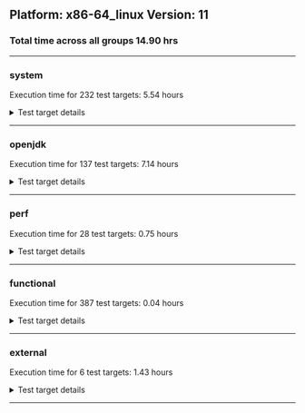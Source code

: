 ## Platform: x86-64_linux Version: 11 
### Total time across all groups 14.90 hrs 
---

###  system
 Execution time for  232  test targets:  5.54  hours
<details><summary>Test target details</summary>

| Test Target Name | Time |
| --- | --- |
| TestJlmRemoteThreadAuth_0 | 743278.00  ms|
| TestJlmRemoteThreadAuth_1 | 724655.00  ms|
| TestJlmRemoteThreadNoAuth_0 | 717846.00  ms|
| TestJlmRemoteThreadNoAuth_1 | 698922.00  ms|
| MiniMix_aot_5m_0 | 686744.00  ms|
| TestJlmRemoteMemoryAuth_0 | 684744.00  ms|
| TestJlmRemoteClassAuth_0 | 672210.00  ms|
| TestJlmRemoteMemoryNoAuth_0 | 661696.00  ms|
| TestJlmRemoteMemoryAuth_1 | 659439.00  ms|
| TestJlmRemoteClassAuth_1 | 656517.00  ms|
| TestJlmRemoteClassNoAuth_0 | 653346.00  ms|
| TestJlmRemoteClassNoAuth_1 | 636274.00  ms|
| TestJlmRemoteMemoryNoAuth_1 | 630784.00  ms|
| MiniMix_5min_0 | 353279.00  ms|
| ConcurrentLoadTest_5m_0 | 348350.00  ms|
| ConcurrentLoadTest_5m_1 | 347754.00  ms|
| MiniMix_5m_1 | 345941.00  ms|
| MiniMix_5m_0 | 341681.00  ms|
| DBBLoadTest_5m_1 | 310737.00  ms|
| DBBLoadTest_5m_0 | 310241.00  ms|
| NioLoadTest_5m_0 | 309811.00  ms|
| NioLoadTest_5m_1 | 309762.00  ms|
| ClassLoadingTest_5m_1 | 304318.00  ms|
| MauveMultiThrdLoad_5m_1 | 303851.00  ms|
| MauveMultiThrdLoad_5m_0 | 303751.00  ms|
| MauveSingleThrdLoad_HS_5m_0 | 303738.00  ms|
| MauveSingleInvocLoad_HS_5m_0 | 303721.00  ms|
| MauveSingleInvocLoad_HS_5m_1 | 303721.00  ms|
| MauveSingleThrdLoad_HS_5m_1 | 303672.00  ms|
| MathLoadTest_all_5m_1 | 303423.00  ms|
| LambdaLoadTest_HS_5m_1 | 303347.00  ms|
| MathLoadTest_bigdecimal_5m_1 | 303320.00  ms|
| LangLoadTest_5m_0 | 303284.00  ms|
| LangLoadTest_5m_1 | 303277.00  ms|
| MathLoadTest_bigdecimal_5m_0 | 303255.00  ms|
| UtilLoadTest_5m_1 | 303224.00  ms|
| MathLoadTest_autosimd_5m_1 | 303208.00  ms|
| ClassLoadingTest_5m_0 | 303207.00  ms|
| LambdaLoadTest_HS_5m_0 | 303200.00  ms|
| MathLoadTest_autosimd_5m_0 | 303181.00  ms|
| UtilLoadTest_5m_0 | 303135.00  ms|
| MathLoadTest_all_5m_0 | 302381.00  ms|
| HCRLateAttachWorkload_previewEnabled_0 | 266154.00  ms|
| HCRLateAttachWorkload_previewEnabled_1 | 258655.00  ms|
| ConcurrentLoadTest_0 | 179675.00  ms|
| TestJlmRemoteNotifierProxyAuth_0 | 148521.00  ms|
| TestJlmRemoteNotifierProxyAuth_1 | 144517.00  ms|
| MathLoadTest_all_0 | 112542.00  ms|
| NioLoadTest_0 | 104747.00  ms|
| MathLoadTest_bigdecimal_0 | 101040.00  ms|
| MauveMultiThrdLoad_0 | 73054.00  ms|
| MauveSingleThrdLoad_HS_0 | 69083.00  ms|
| CLLoad_0 | 54704.00  ms|
| CLLoad_1 | 53202.00  ms|
| LockingLoadTest_0 | 33452.00  ms|
| LockingLoadTest_1 | 32562.00  ms|
| TestJlmLocal_0 | 28147.00  ms|
| TestJlmLocal_1 | 27553.00  ms|
| ParallelStreamsLoadTest_HS_1 | 26656.00  ms|
| ClassLoadingTest_0 | 25250.00  ms|
| ParallelStreamsLoadTest_HS_0 | 23831.00  ms|
| UtilLoadTest_0 | 9881.00  ms|
| LangLoadTest_0 | 9712.00  ms|
| DirectByteBufferLoadTest_0 | 9308.00  ms|
| Jlink_ReqMod_0 | 8446.00  ms|
| Jlink_ReqMod_1 | 8296.00  ms|
| Jlink_GenOpt_0 | 7798.00  ms|
| Jlink_AddMLimitM_0 | 7760.00  ms|
| Jlink_GenOpt_1 | 7594.00  ms|
| Jlink_AddMLimitM_1 | 7577.00  ms|
| jcstress_SampleTestBench_0 | 6202.00  ms|
| MathLoadTest_autosimd_0 | 6159.00  ms|
| PatModImg_Adv_0 | 5809.00  ms|
| UpgModPath_Jar_0 | 5735.00  ms|
| PatModImg_Adv_1 | 5672.00  ms|
| UpgModPath_JarImg_0 | 5628.00  ms|
| PatModImg_PlatMod_0 | 5608.00  ms|
| UpgModPath_Jar_1 | 5592.00  ms|
| PatModImg_AppMod_0 | 5561.00  ms|
| PatModImg_Unex_0 | 5558.00  ms|
| UpgModPath_JarImg_1 | 5469.00  ms|
| PatModImg_AppMod_1 | 5423.00  ms|
| PatModImg_PlatMod_1 | 5408.00  ms|
| PatModImg_Unex_1 | 5369.00  ms|
| UpgModPath_Exp_0 | 5311.00  ms|
| UpgModPath_ExpImg_0 | 5271.00  ms|
| UpgModPath_Exp_1 | 5185.00  ms|
| UpgModPath_ExpImg_1 | 5103.00  ms|
| CLTestImg_0 | 4942.00  ms|
| MauveSingleInvocLoad_HS_0 | 4839.00  ms|
| CLTestImg_1 | 4804.00  ms|
| CpMpJlink_0 | 4714.00  ms|
| CpMpJlink_1 | 4540.00  ms|
| InternalAPIs_0 | 3079.00  ms|
| PatMod_Adv_0 | 3044.00  ms|
| AutoMod2_0 | 3022.00  ms|
| AutoMod1_0 | 3014.00  ms|
| AutoMod_Impl2_0 | 3013.00  ms|
| AutoMod_Impl1_0 | 3004.00  ms|
| AutoMod_Impl3_0 | 2987.00  ms|
| InternalAPIs_1 | 2983.00  ms|
| PatMod_Adv_1 | 2961.00  ms|
| AutoMod2_1 | 2953.00  ms|
| AutoMod_Impl1_1 | 2952.00  ms|
| AutoMod1_1 | 2939.00  ms|
| AutoMod_Impl2_1 | 2934.00  ms|
| AutoMod_Impl3_1 | 2904.00  ms|
| CpMpModJar_0 | 2823.00  ms|
| PatMod_Unex_0 | 2813.00  ms|
| LambdaLoadTest_Hotspot_0 | 2784.00  ms|
| CpMpModJar_1 | 2759.00  ms|
| PatMod_PlatMod_0 | 2742.00  ms|
| PatMod_AppMod_0 | 2741.00  ms|
| PatMod_Unex_1 | 2712.00  ms|
| PatMod_AppMod_1 | 2706.00  ms|
| PatMod_PlatMod_1 | 2693.00  ms|
| SLTest_0 | 2504.00  ms|
| SLTest_1 | 2429.00  ms|
| CpMpModJar3_0 | 1984.00  ms|
| CpMpModJar2_0 | 1974.00  ms|
| CpMpModJar2_1 | 1940.00  ms|
| CpMpModJar3_1 | 1927.00  ms|
| CLTest_0 | 1909.00  ms|
| CpMp_CpMp_0 | 1907.00  ms|
| CpMp3_0 | 1902.00  ms|
| CpMp_MP_0 | 1900.00  ms|
| CpMp2_0 | 1887.00  ms|
| CLTest_1 | 1875.00  ms|
| CpMp_CpMp_1 | 1867.00  ms|
| CpMp3_1 | 1866.00  ms|
| CpMp2_1 | 1844.00  ms|
| CpMp_MP_1 | 1834.00  ms|
| MachineInfo_0 | 511.00  ms|
| ConcurrentLoadTest_1 | 44.00  ms|
| MathLoadTest_all_2 | 44.00  ms|
| MathLoadTest_all_1 | 44.00  ms|
| MiniMix_5min_2 | 44.00  ms|
| LangLoadTest_1 | 44.00  ms|
| MiniMix_5min_1 | 44.00  ms|
| DirectByteBufferLoadTest_2 | 44.00  ms|
| LangLoadTest_2 | 44.00  ms|
| UtilLoadTest_1 | 44.00  ms|
| ConcurrentLoadTest_2 | 43.00  ms|
| DirectByteBufferLoadTest_1 | 43.00  ms|
| UtilLoadTest_2 | 42.00  ms|
| JdiTest_0 | 23.00  ms|
| JdiTest_2 | 23.00  ms|
| JdiTest_1 | 23.00  ms|
| OAuthTest_0 | 22.00  ms|
| CLStressLayers_2 | 19.00  ms|
| CLStressCRI_0 | 18.00  ms|
| CLStressCRI_2 | 18.00  ms|
| ExplMod_2 | 18.00  ms|
| ExplMod_1 | 18.00  ms|
| ExplMod_0 | 18.00  ms|
| CLStressCRI_1 | 18.00  ms|
| CLStressLayers_1 | 18.00  ms|
| CLStressLayers_0 | 17.00  ms|
| HCRLateAttachWorkload_previewEnabled_2 | 17.00  ms|
| LockingLoadTest_2 | 17.00  ms|
| UtilLoadTest_5m_2 | 17.00  ms|
| LangLoadTest_5m_2 | 17.00  ms|
| MathLoadTest_all_5m_2 | 16.00  ms|
| DBBLoadTest_5m_2 | 16.00  ms|
| ConcurrentLoadTest_5m_2 | 16.00  ms|
| MiniMix_5m_2 | 16.00  ms|
| TestJlmRemoteClassAuth_2 | 15.00  ms|
| MauveSingleThrdLoad_HS_5m_2 | 15.00  ms|
| MauveSingleThrdLoad_HS_1 | 15.00  ms|
| ClassLoadingTest_5m_2 | 14.00  ms|
| TestJlmRemoteMemoryAuth_2 | 14.00  ms|
| CpMp2_2 | 14.00  ms|
| AutoMod_Impl1_2 | 14.00  ms|
| TestJlmRemoteClassNoAuth_2 | 14.00  ms|
| NioLoadTest_5m_2 | 14.00  ms|
| LambdaLoadTest_HS_5m_2 | 14.00  ms|
| PatMod_Unex_2 | 14.00  ms|
| AutoMod_Impl2_2 | 14.00  ms|
| TestJlmRemoteNotifierProxyAuth_2 | 14.00  ms|
| MauveSingleInvocLoad_HS_5m_2 | 14.00  ms|
| TestJlmLocal_2 | 14.00  ms|
| MathLoadTest_bigdecimal_5m_2 | 14.00  ms|
| PatModImg_AppMod_2 | 14.00  ms|
| Jlink_GenOpt_2 | 14.00  ms|
| Jlink_AddMLimitM_2 | 14.00  ms|
| MathLoadTest_autosimd_5m_2 | 14.00  ms|
| UpgModPath_ExpImg_2 | 14.00  ms|
| PatModImg_Adv_2 | 14.00  ms|
| PatMod_Adv_2 | 14.00  ms|
| AutoMod1_2 | 14.00  ms|
| UpgModPath_JarImg_2 | 14.00  ms|
| PatMod_PlatMod_2 | 14.00  ms|
| InternalAPIs_2 | 14.00  ms|
| CpMpModJar_2 | 14.00  ms|
| PatModImg_Unex_2 | 14.00  ms|
| UpgModPath_Exp_2 | 14.00  ms|
| ParallelStreamsLoadTest_HS_2 | 14.00  ms|
| CpMp_CpMp_2 | 14.00  ms|
| PatModImg_PlatMod_2 | 14.00  ms|
| CpMpModJar3_2 | 14.00  ms|
| CLTest_2 | 14.00  ms|
| CLTestImg_2 | 14.00  ms|
| AutoMod_Impl3_2 | 14.00  ms|
| MauveMultiThrdLoad_1 | 14.00  ms|
| MauveMultiThrdLoad_5m_2 | 14.00  ms|
| MauveMultiThrdLoad_2 | 14.00  ms|
| MathLoadTest_bigdecimal_2 | 14.00  ms|
| CpMpJlink_2 | 13.00  ms|
| CpMp_MP_2 | 13.00  ms|
| CpMpModJar2_2 | 13.00  ms|
| SLTest_2 | 13.00  ms|
| AutoMod2_2 | 13.00  ms|
| Jlink_ReqMod_2 | 13.00  ms|
| TestJlmRemoteMemoryNoAuth_2 | 13.00  ms|
| TestJlmRemoteThreadAuth_2 | 13.00  ms|
| UpgModPath_Jar_2 | 13.00  ms|
| PatMod_AppMod_2 | 13.00  ms|
| CpMp3_2 | 13.00  ms|
| TestJlmRemoteThreadNoAuth_2 | 13.00  ms|
| CLLoad_2 | 13.00  ms|
| MauveSingleInvocLoad_HS_1 | 13.00  ms|
| ClassLoadingTest_1 | 13.00  ms|
| MathLoadTest_autosimd_2 | 13.00  ms|
| MathLoadTest_autosimd_1 | 13.00  ms|
| NioLoadTest_2 | 13.00  ms|
| LambdaLoadTest_Hotspot_2 | 13.00  ms|
| ClassLoadingTest_2 | 13.00  ms|
| MathLoadTest_bigdecimal_1 | 13.00  ms|
| LambdaLoadTest_Hotspot_1 | 13.00  ms|
| NioLoadTest_1 | 13.00  ms|
| MauveSingleThrdLoad_HS_2 | 13.00  ms|
| MauveSingleInvocLoad_HS_2 | 12.00  ms|
</details>

---

###  openjdk
 Execution time for  137  test targets:  7.14  hours
<details><summary>Test target details</summary>

| Test Target Name | Time |
| --- | --- |
| jvm_compiler_0 | 3795132.00  ms|
| jvm_compiler_1 | 3336881.00  ms|
| jdk_security3_0 | 1698966.00  ms|
| jdk_net_1 | 1367187.00  ms|
| jdk_net_0 | 1357544.00  ms|
| jdk_security3_1 | 1236994.00  ms|
| jdk_lang_0 | 793189.00  ms|
| jdk_lang_1 | 780239.00  ms|
| jdk_util_0 | 693589.00  ms|
| jdk_util_1 | 688509.00  ms|
| jdk_nio_0 | 545957.00  ms|
| jdk_nio_1 | 507339.00  ms|
| jdk_tools_0 | 460661.00  ms|
| jdk_rmi_1 | 460562.00  ms|
| jdk_beans_0 | 458423.00  ms|
| jdk_tools_1 | 457343.00  ms|
| jdk_rmi_0 | 418089.00  ms|
| jdk_beans_1 | 411004.00  ms|
| jdk_jfr_1 | 403546.00  ms|
| jdk_jfr_0 | 376978.00  ms|
| jdk_jdi_0 | 348725.00  ms|
| jdk_security4_0 | 338490.00  ms|
| jdk_jmx_0 | 332413.00  ms|
| jdk_security4_1 | 299517.00  ms|
| jdk_jmx_1 | 283446.00  ms|
| jdk_jdi_1 | 247658.00  ms|
| hotspot_custom_1 | 233272.00  ms|
| hotspot_custom_0 | 232066.00  ms|
| jdk_security1_0 | 196621.00  ms|
| jdk_security1_1 | 183427.00  ms|
| jdk_other_0 | 179782.00  ms|
| jdk_imageio_1 | 176404.00  ms|
| jdk_imageio_0 | 163843.00  ms|
| jdk_other_1 | 162817.00  ms|
| jdk11_tier1_pack200_0 | 153692.00  ms|
| jdk11_tier1_pack200_1 | 149351.00  ms|
| jdk_management_0 | 129188.00  ms|
| dragonwell8_feature_jdk1_0 | 118966.00  ms|
| jdk_instrument_0 | 96027.00  ms|
| jdk_management_1 | 94912.00  ms|
| jdk_security2_0 | 84230.00  ms|
| jdk_instrument_1 | 82937.00  ms|
| jdk_time_0 | 80273.00  ms|
| jdk_io_0 | 75550.00  ms|
| jdk_time_1 | 70788.00  ms|
| jdk_text_0 | 68014.00  ms|
| jdk_security2_1 | 67368.00  ms|
| jdk_text_1 | 66830.00  ms|
| jdk_io_1 | 66251.00  ms|
| build_0 | 51836.00  ms|
| jdk11_tier1_cipher_0 | 48746.00  ms|
| jdk_math_0 | 48706.00  ms|
| dragonwell8_feature_jdk0_0 | 47469.00  ms|
| jdk_math_1 | 45916.00  ms|
| jdk_custom_0 | 45024.00  ms|
| jdk11_tier1_cipher_1 | 41891.00  ms|
| runtime_nestmate_0 | 33236.00  ms|
| jdk_svc_sanity_0 | 30586.00  ms|
| jdk_svc_sanity_1 | 29372.00  ms|
| runtime_nestmate_1 | 27497.00  ms|
| jdk11_tier1_buffer_0 | 25855.00  ms|
| jdk_custom_1 | 25805.00  ms|
| jdk11_tier1_buffer_1 | 24901.00  ms|
| jdk_security_infra_0 | 20266.00  ms|
| jvm_native_sanity_0 | 15831.00  ms|
| jdk_security_infra_1 | 15803.00  ms|
| jvm_native_sanity_1 | 11908.00  ms|
| jdk_native_sanity_0 | 11646.00  ms|
| jdk11_tier1_iso8859_0 | 9598.00  ms|
| jdk11_tier1_iso8859_1 | 9291.00  ms|
| jdk_native_sanity_1 | 8887.00  ms|
| jdk_build_1 | 8068.00  ms|
| jdk_build_0 | 7945.00  ms|
| langtools_custom_0 | 6242.00  ms|
| langtools_custom_1 | 4689.00  ms|
| jfc_demo_0 | 34.00  ms|
| jfc_demo_1 | 33.00  ms|
| jfc_demo_2 | 33.00  ms|
| build_2 | 29.00  ms|
| build_1 | 29.00  ms|
| jdk_jfc_demo_1 | 23.00  ms|
| jdk_swing_2 | 22.00  ms|
| jdk_sound_1 | 22.00  ms|
| jdk_swing_0 | 22.00  ms|
| jdk_awt_1 | 22.00  ms|
| jdk_client_sanity_0 | 22.00  ms|
| jdk_swing_1 | 22.00  ms|
| jdk_sound_0 | 22.00  ms|
| jdk_sound_2 | 22.00  ms|
| jdk_jfc_demo_0 | 22.00  ms|
| jdk_client_sanity_1 | 22.00  ms|
| jdk_awt_0 | 22.00  ms|
| jdk_2d_1 | 22.00  ms|
| jdk_awt_2 | 21.00  ms|
| jdk_jfc_demo_2 | 21.00  ms|
| jdk_client_sanity_2 | 21.00  ms|
| jdk_2d_0 | 21.00  ms|
| jdk_2d_2 | 21.00  ms|
| jdk_custom_2 | 18.00  ms|
| jdk_security4_2 | 17.00  ms|
| jdk_beans_2 | 17.00  ms|
| jdk_security3_2 | 17.00  ms|
| jdk_text_2 | 17.00  ms|
| jdk_net_2 | 17.00  ms|
| jdk_instrument_2 | 17.00  ms|
| jdk_management_2 | 17.00  ms|
| jvm_native_sanity_2 | 17.00  ms|
| jdk_other_2 | 17.00  ms|
| jdk_jmx_2 | 16.00  ms|
| jdk_nio_2 | 16.00  ms|
| jvm_compiler_2 | 16.00  ms|
| jdk_jfr_2 | 16.00  ms|
| langtools_custom_2 | 16.00  ms|
| jdk_security_infra_2 | 16.00  ms|
| jdk_io_2 | 16.00  ms|
| jdk_jdi_2 | 16.00  ms|
| jdk_native_sanity_2 | 16.00  ms|
| jdk_imageio_2 | 16.00  ms|
| jdk_security2_2 | 16.00  ms|
| jdk_rmi_2 | 16.00  ms|
| jdk_build_2 | 16.00  ms|
| jdk_time_2 | 16.00  ms|
| runtime_nestmate_2 | 16.00  ms|
| hotspot_custom_2 | 15.00  ms|
| jdk_tools_2 | 15.00  ms|
| jdk11_tier1_cipher_2 | 15.00  ms|
| jdk_security1_2 | 14.00  ms|
| jdk_lang_2 | 13.00  ms|
| jdk_util_2 | 13.00  ms|
| jdk_math_2 | 12.00  ms|
| jdk11_tier1_iso8859_2 | 12.00  ms|
| jdk11_tier1_pack200_2 | 12.00  ms|
| jdk_svc_sanity_2 | 12.00  ms|
| jdk_lang_native_win_2 | 12.00  ms|
| jdk_lang_native_win_1 | 12.00  ms|
| jdk_lang_native_win_0 | 12.00  ms|
| jdk11_tier1_buffer_2 | 12.00  ms|
</details>

---

###  perf
 Execution time for  28  test targets:  0.75  hours
<details><summary>Test target details</summary>

| Test Target Name | Time |
| --- | --- |
| IdleMicrobenchmark_HS_0 | 394112.00  ms|
| renaissance-movie-lens_0 | 392356.00  ms|
| renaissance-als_0 | 373638.00  ms|
| renaissance-future-genetic_0 | 247420.00  ms|
| renaissance-db-shootout_0 | 190144.00  ms|
| renaissance-fj-kmeans_0 | 170760.00  ms|
| renaissance-mnemonics_0 | 131954.00  ms|
| renaissance-chi-square_0 | 126187.00  ms|
| renaissance-gauss-mix_0 | 117590.00  ms|
| renaissance-par-mnemonics_0 | 113308.00  ms|
| renaissance-finagle-http_0 | 111265.00  ms|
| renaissance-dec-tree_0 | 110735.00  ms|
| renaissance-log-regression_0 | 88525.00  ms|
| renaissance-philosophers_0 | 71699.00  ms|
| renaissance-scala-kmeans_0 | 18796.00  ms|
| dacapo-jython_0 | 15040.00  ms|
| dacapo-h2_0 | 13959.00  ms|
| dacapo-avrora_0 | 8557.00  ms|
| dacapo-xalan_0 | 5710.00  ms|
| dacapo-sunflow_0 | 5365.00  ms|
| dacapo-pmd_0 | 4370.00  ms|
| dacapo-fop_0 | 3061.00  ms|
| dacapo-luindex_0 | 2578.00  ms|
| renaissance-finagle-chirper_0 | 30.00  ms|
| dacapo-tomcat_0 | 23.00  ms|
| renaissance-akka-uct_0 | 21.00  ms|
| dacapo-lusearch-fix_0 | 21.00  ms|
| renaissance-naive-bayes_0 | 17.00  ms|
</details>

---

###  functional
 Execution time for  387  test targets:  0.04  hours
<details><summary>Test target details</summary>

| Test Target Name | Time |
| --- | --- |
| MBCS_Tests_charsets_0 | 69271.00  ms|
| MBCS_Tests_codepoint_linux_0 | 5066.00  ms|
| SecurityTests_0 | 4451.00  ms|
| MBCS_Tests_unicode_linux_0 | 4266.00  ms|
| MBCS_Tests_annotation_zh_TW_linux_0 | 3490.00  ms|
| MBCS_Tests_annotation_zh_CN_linux_0 | 3443.00  ms|
| MBCS_Tests_annotation_ja_JP_linux_0 | 3424.00  ms|
| MBCS_Tests_annotation_ko_KR_linux_0 | 3375.00  ms|
| MBCS_Tests_urlclassloader_ja_JP_linux_0 | 2450.00  ms|
| MBCS_Tests_CLDR_11_zh_TW_linux_0 | 2028.00  ms|
| MBCS_Tests_CLDR_11_zh_CN_linux_0 | 1971.00  ms|
| MBCS_Tests_CLDR_11_ko_KR_linux_0 | 1876.00  ms|
| MBCS_Tests_CLDR_11_ja_JP_linux_0 | 1776.00  ms|
| MBCS_Tests_urlclassloader_zh_CN_linux_0 | 1703.00  ms|
| MBCS_Tests_urlclassloader_zh_TW_linux_0 | 1677.00  ms|
| MBCS_Tests_coin_ja_JP_linux_0 | 1619.00  ms|
| MBCS_Tests_coin_zh_CN_linux_0 | 1605.00  ms|
| MBCS_Tests_coin_ko_KR_linux_0 | 1579.00  ms|
| MBCS_Tests_coin_zh_TW_linux_0 | 1577.00  ms|
| MBCS_Tests_urlclassloader_ko_KR_linux_0 | 1327.00  ms|
| cmdLineTester_libpathTestRtfChild_0 | 1274.00  ms|
| MBCS_Tests_jdbc41_ja_JP_linux_0 | 1154.00  ms|
| MBCS_Tests_jdbc41_zh_TW_linux_0 | 1115.00  ms|
| MBCS_Tests_jdbc41_ko_KR_linux_0 | 1113.00  ms|
| MBCS_Tests_jdbc41_zh_CN_linux_0 | 1110.00  ms|
| MBCS_Tests_property_utf8_0 | 1052.00  ms|
| openj9_jsr292Test_0 | 949.00  ms|
| MBCS_Tests_language_tag_0 | 940.00  ms|
| MBCS_Tests_datetime_0 | 902.00  ms|
| testExample_0 | 873.00  ms|
| testXXArgumentTesting_0 | 834.00  ms|
| MBCS_Tests_datetime_formatter_0 | 831.00  ms|
| MBCS_Tests_regex_ja_JP_linux_0 | 764.00  ms|
| MBCS_Tests_regex_ko_KR_linux_0 | 762.00  ms|
| jsr292BootstrapTest_0 | 644.00  ms|
| IllegalAccessProtectedMethodTest_0 | 634.00  ms|
| MBCS_Tests_regex_zh_TW_linux_0 | 613.00  ms|
| MBCS_Tests_regex_zh_CN_linux_0 | 605.00  ms|
| cmdLineTester_getPid_0 | 509.00  ms|
| MBCS_Tests_IDN_ja_JP_linux_0 | 452.00  ms|
| MBCS_Tests_StAX_zh_TW_linux_0 | 437.00  ms|
| MBCS_Tests_StAX_zh_CN_linux_0 | 433.00  ms|
| MBCS_Tests_pref_ja_JP_linux_0 | 428.00  ms|
| MBCS_Tests_StAX_ko_KR_linux_0 | 426.00  ms|
| MBCS_Tests_pref_zh_TW_linux_0 | 423.00  ms|
| MBCS_Tests_pref_zh_CN_linux_0 | 416.00  ms|
| MBCS_Tests_StAX_ja_JP_linux_0 | 415.00  ms|
| MBCS_Tests_pref_ko_KR_linux_0 | 405.00  ms|
| MBCS_Tests_locale_matching_zh_TW_linux_0 | 367.00  ms|
| MBCS_Tests_locale_matching_ja_JP_linux_0 | 358.00  ms|
| MBCS_Tests_locale_matching_zh_CN_linux_0 | 355.00  ms|
| MBCS_Tests_locale_matching_ko_KR_linux_0 | 332.00  ms|
| MBCS_Tests_Compiler_ko_KR_linux_0 | 331.00  ms|
| MBCS_Tests_Compiler_zh_CN_linux_0 | 322.00  ms|
| MBCS_Tests_Compiler_zh_TW_linux_0 | 310.00  ms|
| MBCS_Tests_Compiler_ja_JP_linux_0 | 284.00  ms|
| MBCS_Tests_jaxp14_ja_JP_linux_0 | 270.00  ms|
| MBCS_Tests_IDN_ko_KR_linux_0 | 268.00  ms|
| MBCS_Tests_jaxp14_ko_KR_linux_0 | 244.00  ms|
| MBCS_Tests_IDN_zh_TW_linux_0 | 242.00  ms|
| MBCS_Tests_IDN_zh_CN_linux_0 | 238.00  ms|
| MBCS_Tests_file_zh_CN_linux_0 | 233.00  ms|
| MBCS_Tests_jaxp14_zh_TW_linux_0 | 232.00  ms|
| MBCS_Tests_file_zh_TW_linux_0 | 230.00  ms|
| MBCS_Tests_file_ko_KR_linux_0 | 230.00  ms|
| MBCS_Tests_jaxp14_zh_CN_linux_0 | 229.00  ms|
| MBCS_Tests_file_ja_JP_linux_0 | 227.00  ms|
| MBCS_Tests_i18n_zh_TW_linux_0 | 209.00  ms|
| MBCS_Tests_i18n_ja_JP_linux_0 | 208.00  ms|
| MBCS_Tests_i18n_ko_KR_linux_0 | 208.00  ms|
| MBCS_Tests_i18n_zh_CN_linux_0 | 204.00  ms|
| MBCS_Tests_codepage_ja_JP_linux_0 | 177.00  ms|
| MBCS_Tests_codepage_zh_CN_linux_0 | 145.00  ms|
| MBCS_Tests_codepage_ko_KR_linux_0 | 140.00  ms|
| MBCS_Tests_scanner_zh_TW_linux_0 | 136.00  ms|
| MBCS_Tests_codepage_zh_TW_linux_0 | 135.00  ms|
| MBCS_Tests_scanner_ja_JP_linux_0 | 131.00  ms|
| MBCS_Tests_formatter_zh_TW_linux_0 | 129.00  ms|
| MBCS_Tests_formatter_ko_KR_linux_0 | 129.00  ms|
| MBCS_Tests_scanner_zh_CN_linux_0 | 129.00  ms|
| MBCS_Tests_scanner_ko_KR_linux_0 | 115.00  ms|
| MBCS_Tests_formatter_ja_JP_linux_0 | 114.00  ms|
| MBCS_Tests_formatter_zh_CN_linux_0 | 113.00  ms|
| MBCS_Tests_nio_ko_KR_linux_0 | 109.00  ms|
| MBCS_Tests_nio_ja_JP_linux_0 | 109.00  ms|
| MBCS_Tests_env_zh_CN_linux_0 | 108.00  ms|
| MBCS_Tests_env_ko_KR_linux_0 | 106.00  ms|
| MBCS_Tests_env_ja_JP_linux_0 | 106.00  ms|
| MBCS_Tests_nio_zh_TW_linux_0 | 105.00  ms|
| MBCS_Tests_nio_zh_CN_linux_0 | 98.00  ms|
| MBCS_Tests_env_zh_TW_linux_0 | 95.00  ms|
| vmLifecyleTests_3 | 24.00  ms|
| vmLifecyleTests_0 | 23.00  ms|
| vmLifecyleTests_4 | 23.00  ms|
| vmLifecyleTests_2 | 23.00  ms|
| vmLifecyleTests_5 | 23.00  ms|
| vmLifecyleTests_1 | 23.00  ms|
| SyntheticGCWorkload_TestCase_0 | 20.00  ms|
| MBCS_Tests_env_zh_TW_aix_0 | 18.00  ms|
| MBCS_Tests_locale_matching_zh_CN_aix_0 | 17.00  ms|
| MBCS_Tests_CLDR_11_Zh_TW_aix_0 | 17.00  ms|
| cmdLineTester_classesdbgddrext_zos_0 | 17.00  ms|
| MBCS_Tests_pref_ZH_CN_aix_0 | 17.00  ms|
| MBCS_Tests_nio_ja_windows_0 | 17.00  ms|
| MBCS_Tests_pref_ZH_TW_aix_0 | 17.00  ms|
| MBCS_Tests_nio_windows_0 | 17.00  ms|
| MBCS_Tests_IDN_Zh_CN_aix_0 | 17.00  ms|
| MBCS_Tests_env_Ja_JP_aix_0 | 17.00  ms|
| MBCS_Tests_Compiler_windows_0 | 17.00  ms|
| MBCS_Tests_urlclassloader_JA_JP_aix_0 | 17.00  ms|
| MBCS_Tests_codepage_cn_windows_0 | 17.00  ms|
| MBCS_Tests_Compiler_zh_TW_aix_0 | 17.00  ms|
| MBCS_Tests_pref_Ja_JP_aix_0 | 17.00  ms|
| MBCS_Tests_pref_ja_JP_aix_0 | 17.00  ms|
| MBCS_Tests_jdbc41_cn_windows_0 | 17.00  ms|
| MBCS_Tests_jdbc41_ZH_CN_aix_0 | 17.00  ms|
| MBCS_Tests_codepage_ZH_CN_aix_0 | 17.00  ms|
| MBCS_Tests_annotation_ja_JP_aix_0 | 17.00  ms|
| MBCS_Tests_formatter_Zh_TW_aix_0 | 17.00  ms|
| MBCS_Tests_annotation_zh_TW_aix_0 | 17.00  ms|
| MBCS_Tests_scanner_ja_windows_0 | 17.00  ms|
| MBCS_Tests_env_JA_JP_aix_0 | 17.00  ms|
| MBCS_Tests_annotation_Ja_JP_aix_0 | 17.00  ms|
| MBCS_Tests_CLDR_11_Ja_JP_aix_0 | 17.00  ms|
| MBCS_Tests_nio_ZH_CN_aix_0 | 17.00  ms|
| MBCS_Tests_coin_JA_JP_aix_0 | 16.00  ms|
| MBCS_Tests_jdbc41_KO_KR_aix_0 | 16.00  ms|
| MBCS_Tests_nio_ko_windows_0 | 16.00  ms|
| MBCS_Tests_annotation_JA_JP_aix_0 | 16.00  ms|
| MBCS_Tests_formatter_ja_windows_0 | 16.00  ms|
| MBCS_Tests_jaxp14_ko_KR_aix_0 | 16.00  ms|
| MBCS_Tests_regex_ZH_CN_aix_0 | 16.00  ms|
| MBCS_Tests_CLDR_11_ZH_CN_aix_0 | 16.00  ms|
| MBCS_Tests_codepage_Zh_TW_aix_0 | 16.00  ms|
| MBCS_Tests_CLDR_11_windows_0 | 16.00  ms|
| MBCS_Tests_regex_ja_windows_0 | 16.00  ms|
| MBCS_Tests_annotation_KO_KR_aix_0 | 16.00  ms|
| MBCS_Tests_formatter_windows_0 | 16.00  ms|
| MBCS_Tests_nio_zh_TW_aix_0 | 16.00  ms|
| MBCS_Tests_codepoint_aix_0 | 16.00  ms|
| MBCS_Tests_file_cn_windows_0 | 16.00  ms|
| MBCS_Tests_jdbc41_ZH_TW_aix_0 | 16.00  ms|
| MBCS_Tests_locale_matching_ZH_TW_aix_0 | 16.00  ms|
| MBCS_Tests_CLDR_11_ZH_TW_aix_0 | 16.00  ms|
| MBCS_Tests_jaxp14_ZH_TW_aix_0 | 16.00  ms|
| MBCS_Tests_formatter_zh_TW_aix_0 | 16.00  ms|
| MBCS_Tests_unicode_windows_0 | 16.00  ms|
| MBCS_Tests_jaxp14_ja_windows_0 | 16.00  ms|
| MBCS_Tests_pref_Zh_CN_aix_0 | 16.00  ms|
| MBCS_Tests_jdbc41_zh_TW_aix_0 | 16.00  ms|
| MBCS_Tests_coin_ja_JP_aix_0 | 16.00  ms|
| MBCS_Tests_urlclassloader_windows_0 | 16.00  ms|
| MBCS_Tests_IDN_Zh_TW_aix_0 | 16.00  ms|
| MBCS_Tests_urlclassloader_cn_windows_0 | 16.00  ms|
| MBCS_Tests_i18n_zh_CN_aix_0 | 16.00  ms|
| MBCS_Tests_env_zh_CN_aix_0 | 16.00  ms|
| MBCS_Tests_codepage_ZH_TW_aix_0 | 16.00  ms|
| MBCS_Tests_scanner_ZH_TW_aix_0 | 16.00  ms|
| MBCS_Tests_scanner_windows_0 | 16.00  ms|
| MBCS_Tests_urlclassloader_ko_KR_aix_0 | 16.00  ms|
| MBCS_Tests_IDN_zh_TW_aix_0 | 16.00  ms|
| MBCS_Tests_urlclassloader_ZH_TW_aix_0 | 16.00  ms|
| MBCS_Tests_scanner_cn_windows_0 | 16.00  ms|
| MBCS_Tests_annotation_ZH_CN_aix_0 | 16.00  ms|
| MBCS_Tests_StAX_ja_windows_0 | 16.00  ms|
| MBCS_Tests_regex_Zh_CN_aix_0 | 16.00  ms|
| MBCS_Tests_codepage_windows_0 | 16.00  ms|
| MBCS_Tests_env_Zh_TW_aix_0 | 16.00  ms|
| MBCS_Tests_codepoint_windows_0 | 16.00  ms|
| MBCS_Tests_i18n_windows_0 | 16.00  ms|
| MBCS_Tests_pref_windows_0 | 16.00  ms|
| MBCS_Tests_locale_matching_ko_KR_aix_0 | 16.00  ms|
| MBCS_Tests_IDN_Ja_JP_aix_0 | 16.00  ms|
| MBCS_Tests_jdbc41_ko_KR_aix_0 | 16.00  ms|
| MBCS_Tests_regex_ja_JP_aix_0 | 16.00  ms|
| MBCS_Tests_env_ZH_CN_aix_0 | 16.00  ms|
| MBCS_Tests_jaxp14_ko_windows_0 | 16.00  ms|
| MBCS_Tests_pref_JA_JP_aix_0 | 16.00  ms|
| MBCS_Tests_regex_ko_KR_aix_0 | 16.00  ms|
| MBCS_Tests_Compiler_ko_KR_aix_0 | 16.00  ms|
| MBCS_Tests_regex_zh_TW_aix_0 | 16.00  ms|
| MBCS_Tests_i18n_Zh_TW_aix_0 | 16.00  ms|
| MBCS_Tests_file_JA_JP.aix_0 | 16.00  ms|
| MBCS_Tests_pref_zh_CN_aix_0 | 16.00  ms|
| MBCS_Tests_pref_cn_windows_0 | 16.00  ms|
| MBCS_Tests_env_ZH_TW_aix_0 | 16.00  ms|
| MBCS_Tests_locale_matching_ja_JP_aix_0 | 16.00  ms|
| MBCS_Tests_urlclassloader_Zh_CN_aix_0 | 16.00  ms|
| MBCS_Tests_jaxp14_windows_0 | 16.00  ms|
| MBCS_Tests_locale_matching_windows_0 | 16.00  ms|
| MBCS_Tests_regex_zh_CN_aix_0 | 16.00  ms|
| MBCS_Tests_file_ZH_CN.aix_0 | 16.00  ms|
| MBCS_Tests_codepage_Zh_CN_aix_0 | 16.00  ms|
| MBCS_Tests_urlclassloader_ja_JP_aix_0 | 16.00  ms|
| MBCS_Tests_pref_zh_TW_aix_0 | 16.00  ms|
| MBCS_Tests_jaxp14_zh_TW_aix_0 | 16.00  ms|
| MBCS_Tests_nio_JA_JP_aix_0 | 16.00  ms|
| MBCS_Tests_locale_matching_JA_JP_aix_0 | 16.00  ms|
| MBCS_Tests_regex_windows_0 | 16.00  ms|
| MBCS_Tests_file_Ja_JP.aix_0 | 16.00  ms|
| MBCS_Tests_locale_matching_tw_windows_0 | 16.00  ms|
| MBCS_Tests_StAX_Zh_TW_aix_0 | 16.00  ms|
| MBCS_Tests_file_ja_windows_0 | 16.00  ms|
| MBCS_Tests_jdbc41_ja_windows_0 | 16.00  ms|
| MBCS_Tests_Compiler_Zh_CN_aix_0 | 16.00  ms|
| MBCS_Tests_urlclassloader_ko_windows_0 | 16.00  ms|
| MBCS_Tests_StAX_ko_windows_0 | 16.00  ms|
| MBCS_Tests_file_ko_KR.aix_0 | 16.00  ms|
| MBCS_Tests_IDN_ko_windows_0 | 16.00  ms|
| MBCS_Tests_annotation_Zh_TW_aix_0 | 16.00  ms|
| MBCS_Tests_scanner_JA_JP_aix_0 | 16.00  ms|
| MBCS_Tests_annotation_windows_0 | 16.00  ms|
| MBCS_Tests_file_ja_JP.aix_0 | 16.00  ms|
| MBCS_Tests_StAX_JA_JP_aix_0 | 16.00  ms|
| MBCS_Tests_regex_Ja_JP_aix_0 | 16.00  ms|
| MBCS_Tests_scanner_ja_JP_aix_0 | 16.00  ms|
| MBCS_Tests_IDN_ko_KR_aix_0 | 16.00  ms|
| MBCS_Tests_nio_ja_JP_aix_0 | 16.00  ms|
| MBCS_Tests_jaxp14_Zh_CN_aix_0 | 16.00  ms|
| MBCS_Tests_jaxp14_zh_CN_aix_0 | 16.00  ms|
| MBCS_Tests_jaxp14_Ja_JP_aix_0 | 16.00  ms|
| MBCS_Tests_CLDR_11_ja_JP_aix_0 | 16.00  ms|
| MBCS_Tests_jdbc41_ja_JP_aix_0 | 16.00  ms|
| MBCS_Tests_file_windows_0 | 16.00  ms|
| MBCS_Tests_codepage_ja_JP_aix_0 | 16.00  ms|
| MBCS_Tests_coin_Ja_JP_aix_0 | 16.00  ms|
| MBCS_Tests_unicode_aix_0 | 16.00  ms|
| MBCS_Tests_StAX_Ja_JP_aix_0 | 16.00  ms|
| MBCS_Tests_jdbc41_zh_CN_aix_0 | 16.00  ms|
| MBCS_Tests_jaxp14_ja_JP_aix_0 | 16.00  ms|
| MBCS_Tests_scanner_Zh_CN_aix_0 | 16.00  ms|
| MBCS_Tests_env_windows_0 | 16.00  ms|
| MBCS_Tests_locale_matching_ko_windows_0 | 16.00  ms|
| MBCS_Tests_CLDR_11_zh_CN_aix_0 | 16.00  ms|
| MBCS_Tests_nio_Zh_TW_aix_0 | 16.00  ms|
| MBCS_Tests_codepage_JA_JP_aix_0 | 16.00  ms|
| MBCS_Tests_urlclassloader_ZH_CN_aix_0 | 16.00  ms|
| MBCS_Tests_codepage_zh_TW_aix_0 | 16.00  ms|
| MBCS_Tests_i18n_ko_KR_aix_0 | 16.00  ms|
| MBCS_Tests_jdbc41_JA_JP_aix_0 | 16.00  ms|
| MBCS_Tests_StAX_ja_JP_aix_0 | 16.00  ms|
| MBCS_Tests_jaxp14_JA_JP_aix_0 | 15.00  ms|
| MBCS_Tests_scanner_KO_KR_aix_0 | 15.00  ms|
| MBCS_Tests_IDN_ZH_TW_aix_0 | 15.00  ms|
| MBCS_Tests_CLDR_11_KO_KR_aix_0 | 15.00  ms|
| MBCS_Tests_env_Zh_CN_aix_0 | 15.00  ms|
| MBCS_Tests_Compiler_JA_JP_aix_0 | 15.00  ms|
| MBCS_Tests_scanner_tw_windows_0 | 15.00  ms|
| MBCS_Tests_locale_matching_Zh_TW_aix_0 | 15.00  ms|
| MBCS_Tests_CLDR_11_Zh_CN_aix_0 | 15.00  ms|
| MBCS_Tests_pref_Zh_TW_aix_0 | 15.00  ms|
| MBCS_Tests_coin_Zh_CN_aix_0 | 15.00  ms|
| MBCS_Tests_pref_KO_KR_aix_0 | 15.00  ms|
| MBCS_Tests_coin_ja_windows_0 | 15.00  ms|
| MBCS_Tests_jaxp14_tw_windows_0 | 15.00  ms|
| MBCS_Tests_IDN_windows_0 | 15.00  ms|
| MBCS_Tests_i18n_Zh_CN_aix_0 | 15.00  ms|
| MBCS_Tests_regex_Zh_TW_aix_0 | 15.00  ms|
| MBCS_Tests_file_tw_windows_0 | 15.00  ms|
| MBCS_Tests_Compiler_Zh_TW_aix_0 | 15.00  ms|
| MBCS_Tests_coin_ZH_CN_aix_0 | 15.00  ms|
| MBCS_Tests_urlclassloader_KO_KR_aix_0 | 15.00  ms|
| MBCS_Tests_annotation_ZH_TW_aix_0 | 15.00  ms|
| MBCS_Tests_coin_ko_windows_0 | 15.00  ms|
| MBCS_Tests_nio_Zh_CN_aix_0 | 15.00  ms|
| MBCS_Tests_scanner_zh_CN_aix_0 | 15.00  ms|
| MBCS_Tests_formatter_ZH_CN_aix_0 | 15.00  ms|
| MBCS_Tests_i18n_zh_TW_aix_0 | 15.00  ms|
| MBCS_Tests_env_ko_KR_aix_0 | 15.00  ms|
| MBCS_Tests_i18n_JA_JP_aix_0 | 15.00  ms|
| MBCS_Tests_jdbc41_Ja_JP_aix_0 | 15.00  ms|
| MBCS_Tests_pref_ko_windows_0 | 15.00  ms|
| MBCS_Tests_formatter_KO_KR_aix_0 | 15.00  ms|
| MBCS_Tests_file_ZH_TW.aix_0 | 15.00  ms|
| MBCS_Tests_annotation_Zh_CN_aix_0 | 15.00  ms|
| MBCS_Tests_StAX_tw_windows_0 | 15.00  ms|
| MBCS_Tests_pref_ja_windows_0 | 15.00  ms|
| MBCS_Tests_file_Zh_CN.aix_0 | 15.00  ms|
| MBCS_Tests_annotation_zh_CN_aix_0 | 15.00  ms|
| MBCS_Tests_IDN_zh_CN_aix_0 | 15.00  ms|
| MBCS_Tests_regex_JA_JP_aix_0 | 15.00  ms|
| MBCS_Tests_nio_Ja_JP_aix_0 | 15.00  ms|
| MBCS_Tests_codepage_KO_KR_aix_0 | 15.00  ms|
| MBCS_Tests_nio_cn_windows_0 | 15.00  ms|
| MBCS_Tests_formatter_Ja_JP_aix_0 | 15.00  ms|
| MBCS_Tests_file_KO_KR.aix_0 | 15.00  ms|
| MBCS_Tests_jdbc41_windows_0 | 15.00  ms|
| MBCS_Tests_file_Zh_TW.aix_0 | 15.00  ms|
| MBCS_Tests_Compiler_Ja_JP_aix_0 | 15.00  ms|
| MBCS_Tests_scanner_Zh_TW_aix_0 | 15.00  ms|
| MBCS_Tests_Compiler_ja_JP_aix_0 | 15.00  ms|
| MBCS_Tests_regex_ZH_TW_aix_0 | 15.00  ms|
| MBCS_Tests_locale_matching_zh_TW_aix_0 | 15.00  ms|
| MBCS_Tests_StAX_zh_CN_aix_0 | 15.00  ms|
| MBCS_Tests_urlclassloader_Ja_JP_aix_0 | 15.00  ms|
| MBCS_Tests_nio_zh_CN_aix_0 | 15.00  ms|
| MBCS_Tests_locale_matching_cn_windows_0 | 15.00  ms|
| MBCS_Tests_codepage_Ja_JP_aix_0 | 15.00  ms|
| MBCS_Tests_IDN_JA_JP_aix_0 | 15.00  ms|
| MBCS_Tests_formatter_ZH_TW_aix_0 | 15.00  ms|
| MBCS_Tests_CLDR_11_zh_TW_aix_0 | 15.00  ms|
| MBCS_Tests_Compiler_ZH_CN_aix_0 | 15.00  ms|
| MBCS_Tests_CLDR_11_JA_JP_aix_0 | 15.00  ms|
| MBCS_Tests_locale_matching_ja_windows_0 | 15.00  ms|
| MBCS_Tests_annotation_ko_KR_aix_0 | 15.00  ms|
| MBCS_Tests_StAX_windows_0 | 15.00  ms|
| MBCS_Tests_jaxp14_KO_KR_aix_0 | 15.00  ms|
| MBCS_Tests_jdbc41_Zh_CN_aix_0 | 15.00  ms|
| MBCS_Tests_i18n_Ja_JP_aix_0 | 15.00  ms|
| MBCS_Tests_locale_matching_ZH_CN_aix_0 | 15.00  ms|
| MBCS_Tests_i18n_ZH_TW_aix_0 | 15.00  ms|
| MBCS_Tests_locale_matching_Ja_JP_aix_0 | 15.00  ms|
| MBCS_Tests_codepage_ko_windows_0 | 15.00  ms|
| MBCS_Tests_locale_matching_KO_KR_aix_0 | 15.00  ms|
| MBCS_Tests_coin_zh_TW_aix_0 | 15.00  ms|
| MBCS_Tests_file_zh_TW.aix_0 | 15.00  ms|
| MBCS_Tests_formatter_cn_windows_0 | 15.00  ms|
| MBCS_Tests_IDN_KO_KR_aix_0 | 15.00  ms|
| MBCS_Tests_urlclassloader_Zh_TW_aix_0 | 15.00  ms|
| MBCS_Tests_StAX_ZH_TW_aix_0 | 15.00  ms|
| MBCS_Tests_formatter_ko_KR_aix_0 | 15.00  ms|
| MBCS_Tests_pref_tw_windows_0 | 15.00  ms|
| MBCS_Tests_jaxp14_cn_windows_0 | 15.00  ms|
| MBCS_Tests_formatter_ko_windows_0 | 15.00  ms|
| MBCS_Tests_formatter_ja_JP_aix_0 | 15.00  ms|
| MBCS_Tests_formatter_Zh_CN_aix_0 | 15.00  ms|
| MBCS_Tests_StAX_Zh_CN_aix_0 | 15.00  ms|
| MBCS_Tests_jaxp14_ZH_CN_aix_0 | 15.00  ms|
| MBCS_Tests_coin_windows_0 | 15.00  ms|
| MBCS_Tests_file_ko_windows_0 | 15.00  ms|
| MBCS_Tests_IDN_ZH_CN_aix_0 | 15.00  ms|
| MBCS_Tests_IDN_ja_windows_0 | 15.00  ms|
| MBCS_Tests_i18n_ja_JP_aix_0 | 15.00  ms|
| MBCS_Tests_CLDR_11_ko_KR_aix_0 | 15.00  ms|
| MBCS_Tests_nio_ZH_TW_aix_0 | 15.00  ms|
| MBCS_Tests_Compiler_KO_KR_aix_0 | 15.00  ms|
| MBCS_Tests_jdbc41_ko_windows_0 | 15.00  ms|
| MBCS_Tests_urlclassloader_ja_windows_0 | 15.00  ms|
| MBCS_Tests_StAX_cn_windows_0 | 15.00  ms|
| MBCS_Tests_file_zh_CN.aix_0 | 15.00  ms|
| MBCS_Tests_codepage_ja_windows_0 | 15.00  ms|
| MBCS_Tests_env_KO_KR_aix_0 | 15.00  ms|
| MBCS_Tests_coin_Zh_TW_aix_0 | 15.00  ms|
| MBCS_Tests_regex_ko_windows_0 | 15.00  ms|
| MBCS_Tests_locale_matching_Zh_CN_aix_0 | 15.00  ms|
| MBCS_Tests_env_ja_JP_aix_0 | 15.00  ms|
| MBCS_Tests_urlclassloader_tw_windows_0 | 15.00  ms|
| MBCS_Tests_IDN_tw_windows_0 | 15.00  ms|
| MBCS_Tests_scanner_Ja_JP_aix_0 | 15.00  ms|
| MBCS_Tests_coin_ko_KR_aix_0 | 15.00  ms|
| MBCS_Tests_regex_KO_KR_aix_0 | 15.00  ms|
| MBCS_Tests_codepage_ko_KR_aix_0 | 15.00  ms|
| MBCS_Tests_scanner_zh_TW_aix_0 | 15.00  ms|
| MBCS_Tests_nio_tw_windows_0 | 15.00  ms|
| MBCS_Tests_regex_tw_windows_0 | 15.00  ms|
| MBCS_Tests_nio_ko_KR_aix_0 | 15.00  ms|
| MBCS_Tests_jdbc41_Zh_TW_aix_0 | 15.00  ms|
| MBCS_Tests_i18n_ZH_CN_aix_0 | 15.00  ms|
| MBCS_Tests_formatter_JA_JP_aix_0 | 15.00  ms|
| MBCS_Tests_IDN_ja_JP_aix_0 | 15.00  ms|
| MBCS_Tests_StAX_ko_KR_aix_0 | 15.00  ms|
| MBCS_Tests_IDN_cn_windows_0 | 14.00  ms|
| MBCS_Tests_urlclassloader_zh_TW_aix_0 | 14.00  ms|
| MBCS_Tests_i18n_KO_KR_aix_0 | 14.00  ms|
| MBCS_Tests_StAX_ZH_CN_aix_0 | 14.00  ms|
| MBCS_Tests_scanner_ko_KR_aix_0 | 14.00  ms|
| MBCS_Tests_coin_cn_windows_0 | 14.00  ms|
| MBCS_Tests_Compiler_ZH_TW_aix_0 | 14.00  ms|
| MBCS_Tests_coin_tw_windows_0 | 14.00  ms|
| MBCS_Tests_coin_zh_CN_aix_0 | 14.00  ms|
| MBCS_Tests_jdbc41_tw_windows_0 | 14.00  ms|
| MBCS_Tests_regex_cn_windows_0 | 14.00  ms|
| MBCS_Tests_jaxp14_Zh_TW_aix_0 | 14.00  ms|
| MBCS_Tests_StAX_zh_TW_aix_0 | 14.00  ms|
| MBCS_Tests_nio_KO_KR_aix_0 | 14.00  ms|
| MBCS_Tests_urlclassloader_zh_CN_aix_0 | 14.00  ms|
| MBCS_Tests_coin_ZH_TW_aix_0 | 14.00  ms|
| MBCS_Tests_codepage_tw_windows_0 | 14.00  ms|
| MBCS_Tests_coin_KO_KR_aix_0 | 14.00  ms|
| MBCS_Tests_scanner_ko_windows_0 | 14.00  ms|
| MBCS_Tests_scanner_ZH_CN_aix_0 | 14.00  ms|
| MBCS_Tests_codepage_zh_CN_aix_0 | 14.00  ms|
| MBCS_Tests_pref_ko_KR_aix_0 | 14.00  ms|
| MBCS_Tests_formatter_tw_windows_0 | 14.00  ms|
| MBCS_Tests_formatter_zh_CN_aix_0 | 14.00  ms|
| MBCS_Tests_StAX_KO_KR_aix_0 | 14.00  ms|
| MBCS_Tests_Compiler_zh_CN_aix_0 | 13.00  ms|
</details>

---

###  external
 Execution time for  6  test targets:  1.43  hours
<details><summary>Test target details</summary>

| Test Target Name | Time |
| --- | --- |
| openliberty_microprofile_tck_0 | 3329294.00  ms|
| quarkus_quickstarts_test_0 | 1819815.00  ms|
| quarkus_openshift_test_0 | 41.00  ms|
| quarkus_native_test_0 | 40.00  ms|
| quarkus_test_0 | 40.00  ms|
| spring_test_0 | 39.00  ms|
</details>

---
